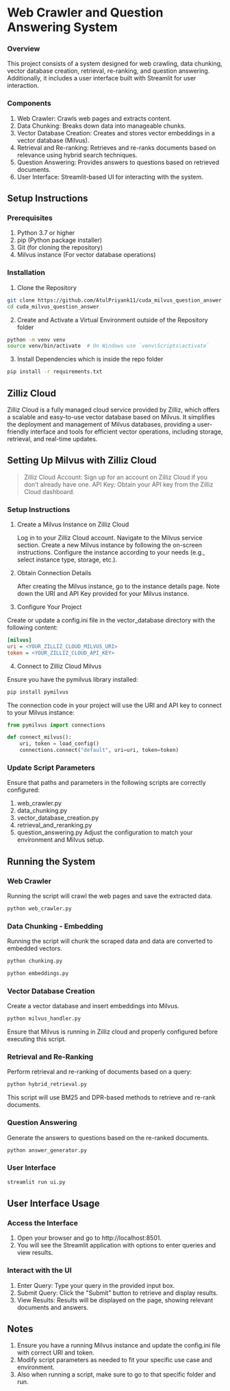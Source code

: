 # Web Crawler and Question Answering System

### Overview

This project consists of a system designed for web crawling, data chunking, vector database creation, retrieval, re-ranking, and question answering. Additionally, it includes a user interface built with Streamlit for user interaction.

### Components

1. Web Crawler: Crawls web pages and extracts content.
2. Data Chunking: Breaks down data into manageable chunks.
3. Vector Database Creation: Creates and stores vector embeddings in a vector database (Milvus).
4. Retrieval and Re-ranking: Retrieves and re-ranks documents based on relevance using hybrid search techniques.
5. Question Answering: Provides answers to questions based on retrieved documents.
6. User Interface: Streamlit-based UI for interacting with the system.

## Setup Instructions
### Prerequisites

1. Python 3.7 or higher
2. pip (Python package installer)
3. Git (for cloning the repository)
4. Milvus instance (For vector database operations) 

### Installation

1. Clone the Repository

```bash
git clone https://github.com/AtulPriyank11/cuda_milvus_question_answer.git
cd cuda_milvus_question_answer
```

2. Create and Activate a Virtual Environment outside of the Repository folder

```bash
python -m venv venv
source venv/bin/activate  # On Windows use `venv\Scripts\activate`
```

3. Install Dependencies which is inside the repo folder

```bash
pip install -r requirements.txt
```


## Zilliz Cloud 

Zilliz Cloud is a fully managed cloud service provided by Zilliz, which offers a scalable and easy-to-use vector database based on Milvus. It simplifies the deployment and management of Milvus databases, providing a user-friendly interface and tools for efficient vector operations, including storage, retrieval, and real-time updates.

## Setting Up Milvus with Zilliz Cloud

> Zilliz Cloud Account: Sign up for an account on Zilliz Cloud if you don’t already have one.
> API Key: Obtain your API key from the Zilliz Cloud dashboard.

### Setup Instructions

1. Create a Milvus Instance on Zilliz Cloud

    Log in to your Zilliz Cloud account.
    Navigate to the Milvus service section.
    Create a new Milvus instance by following the on-screen instructions.
    Configure the instance according to your needs (e.g., select instance type, storage, etc.).

2. Obtain Connection Details

    After creating the Milvus instance, go to the instance details page.
    Note down the URI and API Key provided for your Milvus instance.

3. Configure Your Project

Create or update a config.ini file in the vector_database directory with the following content:

```ini
[milvus]
uri = <YOUR_ZILLIZ_CLOUD_MILVUS_URI>
token = <YOUR_ZILLIZ_CLOUD_API_KEY>
```
4. Connect to Zilliz Cloud Milvus

Ensure you have the pymilvus library installed:

```bash
pip install pymilvus
```
The connection code in your project will use the URI and API key to connect to your Milvus instance:

```python
from pymilvus import connections

def connect_milvus():
    uri, token = load_config()
    connections.connect("default", uri=uri, token=token)
```

### Update Script Parameters

Ensure that paths and parameters in the following scripts are correctly configured:
1. web_crawler.py
2. data_chunking.py
3. vector_database_creation.py
4. retrieval_and_reranking.py
5. question_answering.py
Adjust the configuration to match your environment and Milvus setup.

## Running the System

### Web Crawler

Running the script will crawl the web pages and save the extracted data.

```bash
python web_crawler.py
```

### Data Chunking - Embedding

Running the script will chunk the scraped data and data are converted to embedded vectors.

```bash
python chunking.py
```

```bash
python embeddings.py
```

### Vector Database Creation

Create a vector database and insert embeddings into Milvus.

```bash
python milvus_handler.py
```

Ensure that Milvus is running in Zilliz cloud and properly configured before executing this script.

### Retrieval and Re-Ranking

Perform retrieval and re-ranking of documents based on a query:

```bash
python hybrid_retrieval.py
```

This script will use BM25 and DPR-based methods to retrieve and re-rank documents.

### Question Answering

Generate the answers to questions based on the re-ranked documents.

```bash
python answer_generator.py
```
### User Interface

```bash
streamlit run ui.py
```

## User Interface Usage

### Access the Interface

1. Open your browser and go to http://localhost:8501.
2. You will see the Streamlit application with options to enter queries and view results.

### Interact with the UI
        
1. Enter Query: Type your query in the provided input box.
2. Submit Query: Click the "Submit" button to retrieve and display results.
3. View Results: Results will be displayed on the page, showing relevant documents and answers.

## Notes

1. Ensure you have a running Milvus instance and update the config.ini file with correct URI and token.
2. Modify script parameters as needed to fit your specific use case and environment.
3. Also when running a script, make sure to go to that specific folder and run.
